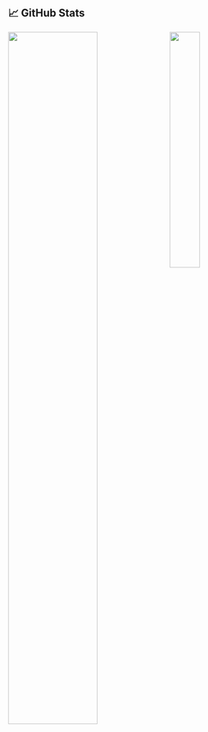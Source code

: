 
<!--
**CgKaminski/CgKaminski** is a ✨ _special_ ✨ repository because its `README.md` (this file) appears on your GitHub profile.

Here are some ideas to get you started:

- 🔭 I’m currently working on M.L. hardware accelerators.
- 🌱 I’m currently learning computer engineering.
- 📫 How to reach me: cameron.g.kaminski@gmail.com or kaminsc@wwu.edu
-->

## &#x1f4c8; GitHub Stats

<img align="left" src="https://github-readme-stats.vercel.app/api?username=CgKaminski&theme=monokai" width=60% ><img align="right" src="https://github-readme-stats.vercel.app/api/top-langs/?username=CgKaminski&theme=monokai" width="35%">
